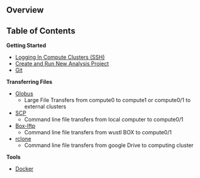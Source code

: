 # 

## Overview

## Table of Contents
**Getting Started**
  * [Logging In Compute Clusters (SSH)](./SSH.md "Logging In (SSH)")
  * [Create and Run New Analysis Project](./GMS.md "GMS")
  * [Git](./Git.md "Git")
  
**Transferring Files**
* [Globus](./Globus.md "Globus")
  * Large File Transfers from compute0 to compute1 or compute0/1 to external clusters
* [SCP](./SCP.md "SCP")
  * Command line file transfers from local computer to compute0/1
* [Box-lftp](./box_lftp.md)
  * Command line file transfers from wustl BOX to compute0/1
* [rclone](./rclone.md)
  * Command line file transfers from google Drive to computing cluster

**Tools**
  * [Docker](./Docker.md "Docker")
